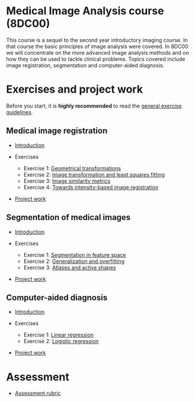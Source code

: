 # Medical Image Analysis course (8DC00)

This course is a sequel to the second year introductory imaging course. In that course the basic principles of image analysis were covered. In 8DC00 we will concentrate on the more advanced image analysis methods and on how they can be used to tackle clinical problems. Topics covered include image registration, segmentation and computer-aided diagnosis.

# Exercises and project work

Before you start, it is **highly recommended** to read the [general exercise guidelines](guidelines.md).

##  Medical image registration

* [Introduction](notebooks/registration_introduction.ipynb)

* Exercises
  * Exercise 1: [Geometrical transformations](notebooks/registration_exercise_1.ipynb)
  * Exercise 2: [Image transformation and least squares fitting](notebooks/registration_exercise_2.ipynb)
  * Exercise 3: [Image similarity metrics](notebooks/registration_exercise_3.ipynb)
  * Exercise 4: [Towards intensity-based image registration](notebooks/registration_exercise_4.ipynb)

* [Project work](notebooks/registration_project.ipynb)

##  Segmentation of medical images


* [Introduction](notebooks/segmentation_introduction.ipynb)

* Exercises
  * Exercise 1: [Segmentation in feature space](notebooks/segmentation_exercise_1.ipynb)
  * Exercise 2: [Generalization and overfitting](notebooks/segmentation_exercise_2.ipynb)
  * Exercise 3: [Atlases and active shapes](notebooks/segmentation_exercise_3.ipynb)

* [Project work](notebooks/segmentation_project.ipynb)


## Computer-aided diagnosis

* [Introduction](notebooks/cad_introduction.ipynb)

* Exercises
  * Exercise 1: [Linear regression](notebooks/cad_exercise_1.ipynb)
  * Exercise 2: [Logistic regression](notebooks/cad_exercise_2.ipynb)

* [Project work](notebooks/cad_project.ipynb)

# Assessment

* [Assessment rubric](rubric.md)

